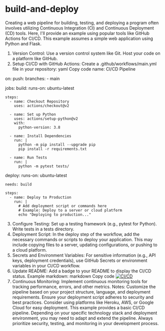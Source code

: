 # build-and-deploy
Creating a web pipeline for building, testing, and deploying a program often involves utilizing Continuous Integration (CI) and Continuous Deployment (CD) tools. Here, I'll provide an example using popular tools like GitHub Actions for CI/CD. This example assumes a simple web application using Python and Flask.

1. Version Control:
Use a version control system like Git.
Host your code on a platform like GitHub.
2. Setup CI/CD with GitHub Actions:
Create a .github/workflows/main.yml file in your repository:
yaml
Copy code
name: CI/CD Pipeline

on:
  push:
    branches:
      - main

jobs:
  build:
    runs-on: ubuntu-latest

    steps:
      - name: Checkout Repository
        uses: actions/checkout@v2

      - name: Set up Python
        uses: actions/setup-python@v2
        with:
          python-version: 3.8

      - name: Install Dependencies
        run: |
          python -m pip install --upgrade pip
          pip install -r requirements.txt

      - name: Run Tests
        run: |
          python -m pytest tests/

  deploy:
    runs-on: ubuntu-latest

    needs: build

    steps:
      - name: Deploy to Production
        run: |
          # Add deployment script or commands here
          # Example: Deploy to a server or cloud platform
          echo "Deploying to production..."
3. Configure Testing:
Set up a testing framework (e.g., pytest for Python).
Write tests in a tests directory.
4. Deployment Script:
In the deploy step of the workflow, add the necessary commands or scripts to deploy your application.
This may include copying files to a server, updating configurations, or pushing to a cloud platform.
5. Secrets and Environment Variables:
For sensitive information (e.g., API keys, deployment credentials), use GitHub Secrets or environment variables in your CI/CD workflow.
6. Update README:
Add a badge to your README to display the CI/CD status.
Example markdown:
markdown
Copy code
[![CI/CD](https://github.com/yourusername/yourrepository/workflows/CI/CD%20Pipeline/badge.svg)](https://github.com/yourusername/yourrepository/actions)
7. Continuous Monitoring:
Implement continuous monitoring tools for tracking performance, errors, and other metrics.
Notes:
Customize the pipeline based on your project structure, language, and deployment requirements.
Ensure your deployment script adheres to security and best practices.
Consider using platforms like Heroku, AWS, or Google Cloud for easy deployment.
This example provides a basic CI/CD pipeline. Depending on your specific technology stack and deployment environment, you may need to adapt and extend the pipeline. Always prioritize security, testing, and monitoring in your development process.




